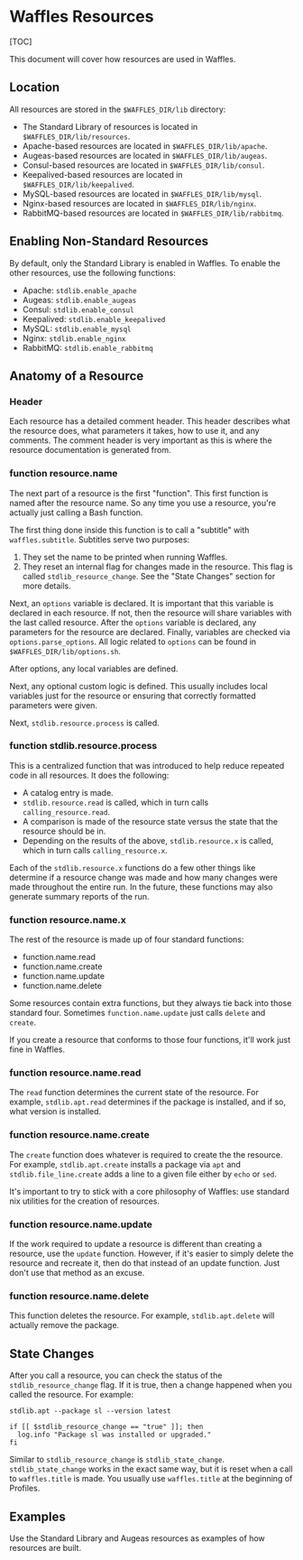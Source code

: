 # Waffles Resources

[TOC]

This document will cover how resources are used in Waffles.

## Location

All resources are stored in the `$WAFFLES_DIR/lib` directory:

* The Standard Library of resources is located in `$WAFFLES_DIR/lib/resources`.
* Apache-based resources are located in `$WAFFLES_DIR/lib/apache`.
* Augeas-based resources are located in `$WAFFLES_DIR/lib/augeas`.
* Consul-based resources are located in `$WAFFLES_DIR/lib/consul`.
* Keepalived-based resources are located in `$WAFFLES_DIR/lib/keepalived`.
* MySQL-based resources are located in `$WAFFLES_DIR/lib/mysql`.
* Nginx-based resources are located in `$WAFFLES_DIR/lib/nginx`.
* RabbitMQ-based resources are located in `$WAFFLES_DIR/lib/rabbitmq`.

## Enabling Non-Standard Resources

By default, only the Standard Library is enabled in Waffles. To enable the other resources, use the following functions:

* Apache: `stdlib.enable_apache`
* Augeas: `stdlib.enable_augeas`
* Consul: `stdlib.enable_consul`
* Keepalived: `stdlib.enable_keepalived`
* MySQL: `stdlib.enable_mysql`
* Nginx: `stdlib.enable_nginx`
* RabbitMQ: `stdlib.enable_rabbitmq`

## Anatomy of a Resource

### Header

Each resource has a detailed comment header. This header describes what the resource does, what parameters it takes, how to use it, and any comments. The comment header is very important as this is where the resource documentation is generated from.

### function resource.name

The next part of a resource is the first "function". This first function is named after the resource name. So any time you use a resource, you're actually just calling a Bash function.

The first thing done inside this function is to call a "subtitle" with `waffles.subtitle`. Subtitles serve two purposes:

1. They set the name to be printed when running Waffles.
2. They reset an internal flag for changes made in the resource. This flag is called `stdlib_resource_change`. See the "State Changes" section for more details.

Next, an `options` variable is declared. It is important that this variable is declared in each resource. If not, then the resource will share variables with the last called resource. After the `options` variable is declared, any parameters for the resource are declared. Finally, variables are checked via `options.parse_options`. All logic related to `options` can be found in `$WAFFLES_DIR/lib/options.sh`.

After options, any local variables are defined.

Next, any optional custom logic is defined. This usually includes local variables just for the resource or ensuring that correctly formatted parameters were given.

Next, `stdlib.resource.process` is called.

### function stdlib.resource.process

This is a centralized function that was introduced to help reduce repeated code in all resources. It does the following:

* A catalog entry is made.
* `stdlib.resource.read` is called, which in turn calls `calling_resource.read`.
* A comparison is made of the resource state versus the state that the resource should be in.
* Depending on the results of the above, `stdlib.resource.x` is called, which in turn calls `calling_resource.x`.

Each of the `stdlib.resource.x` functions do a few other things like determine if a resource change was made and how many changes were made throughout the entire run. In the future, these functions may also generate summary reports of the run.

### function resource.name.x

The rest of the resource is made up of four standard functions:

* function.name.read
* function.name.create
* function.name.update
* function.name.delete

Some resources contain extra functions, but they always tie back into those standard four. Sometimes `function.name.update` just calls `delete` and `create`.

If you create a resource that conforms to those four functions, it'll work just fine in Waffles.

### function resource.name.read

The `read` function determines the current state of the resource. For example, `stdlib.apt.read` determines if the package is installed, and if so, what version is installed.

### function resource.name.create

The `create` function does whatever is required to create the the resource. For example, `stdlib.apt.create` installs a package via `apt` and `stdlib.file_line.create` adds a line to a given file either by `echo` or `sed`.

It's important to try to stick with a core philosophy of Waffles: use standard nix utilities for the creation of resources.

### function resource.name.update

If the work required to update a resource is different than creating a resource, use the `update` function. However, if it's easier to simply delete the resource and recreate it, then do that instead of an update function. Just don't use that method as an excuse.

### function resource.name.delete

This function deletes the resource. For example, `stdlib.apt.delete` will actually remove the package.

## State Changes

After you call a resource, you can check the status of the `stdlib_resource_change` flag. If it is true, then a change happened when you called the resource. For example:

```shell
stdlib.apt --package sl --version latest

if [[ $stdlib_resource_change == "true" ]]; then
  log.info "Package sl was installed or upgraded."
fi
```

Similar to `stdlib_resource_change` is `stdlib_state_change`. `stdlib_state_change` works in the exact same way, but it is reset when a call to `waffles.title` is made. You usually use `waffles.title` at the beginning of Profiles.

## Examples

Use the Standard Library and Augeas resources as examples of how resources are built.
